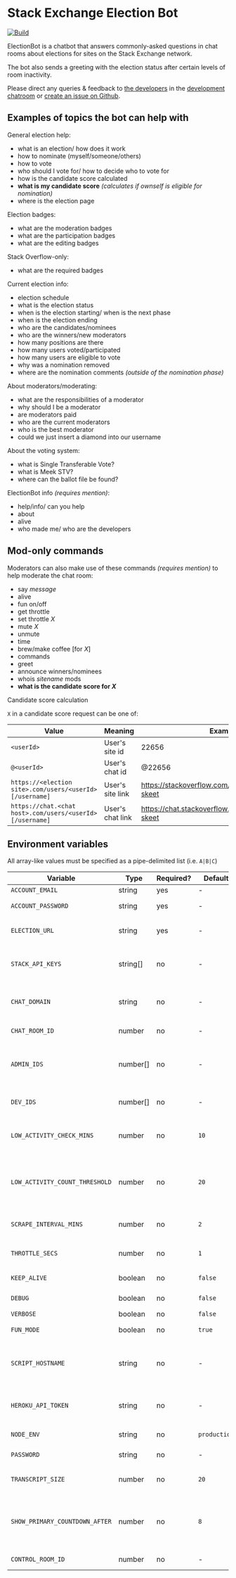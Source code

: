 # Stack Exchange Election Bot

[![Build](https://github.com/samliew/se-electionbot/actions/workflows/nodejs.yml/badge.svg)](https://github.com/samliew/se-electionbot/actions/workflows/nodejs.yml)

ElectionBot is a chatbot that answers commonly-asked questions in chat rooms about elections for sites on the Stack Exchange network.

The bot also sends a greeting with the election status after certain levels of room inactivity.

Please direct any queries & feedback to [the developers](https://github.com/samliew/se-electionbot/graphs/contributors) in the [development chatroom](https://chat.stackoverflow.com/rooms/190503/electionbot-development) or [create an issue on Github](https://github.com/samliew/se-electionbot/issues).

## Examples of topics the bot can help with

General election help:

- what is an election/ how does it work
- how to nominate (myself/someone/others)
- how to vote
- who should I vote for/ how to decide who to vote for
- how is the candidate score calculated
- **what is my candidate score** _(calculates if ownself is eligible for nomination)_
- where is the election page

Election badges:

- what are the moderation badges
- what are the participation badges
- what are the editing badges

Stack Overflow-only:

- what are the required badges

Current election info:

- election schedule
- what is the election status
- when is the election starting/ when is the next phase
- when is the election ending
- who are the candidates/nominees
- who are the winners/new moderators
- how many positions are there
- how many users voted/participated
- how many users are eligible to vote
- why was a nomination removed
- where are the nomination comments _(outside of the nomination phase)_

About moderators/moderating:

- what are the responsibilities of a moderator
- why should I be a moderator
- are moderators paid
- who are the current moderators
- who is the best moderator
- could we just insert a diamond into our username

About the voting system:

- what is Single Transferable Vote?
- what is Meek STV?
- where can the ballot file be found?

ElectionBot info _(requires mention)_:

- help/info/ can you help
- about
- alive
- who made me/ who are the developers

## Mod-only commands

Moderators can also make use of these commands _(requires mention)_ to help moderate the chat room:

- say _message_
- alive
- fun on/off
- get throttle
- set throttle _X_
- mute _X_
- unmute
- time
- brew/make coffee [for _X_]
- commands
- greet
- announce winners/nominees
- whois _sitename_ mods
- **what is the candidate score for _X_**

Candidate score calculation

`X` in a candidate score request can be one of:

| Value                                                    | Meaning          | Example                                              |
| -------------------------------------------------------- | ---------------- | ---------------------------------------------------- |
| `<userId>`                                               | User's site id   | 22656                                                |
| `@<userId>`                                              | User's chat id   | @22656                                               |
| `https://<election site>.com/users/<userId>[/username]`  | User's site link | https://stackoverflow.com/users/22656/jon-skeet      |
| `https://chat.<chat host>.com/users/<userId>[/username]` | User's chat link | https://chat.stackoverflow.com/users/22656/jon-skeet |

## Environment variables

All array-like values must be specified as a pipe-delimited list (i.e. `A|B|C`)

| Variable                       | Type     | Required? | Default      | Description                                                                                             |
| ------------------------------ | -------- | --------- | ------------ | ------------------------------------------------------------------------------------------------------- |
| `ACCOUNT_EMAIL`                | string   | yes       | -            | email of bot account                                                                                    |
| `ACCOUNT_PASSWORD`             | string   | yes       | -            | password of bot account                                                                                 |
| `ELECTION_URL`                 | string   | yes       | -            | URL of election page (with ID) that the bot will scrape                                                 |
| `STACK_API_KEYS`               | string[] | no        | -            | **recommended** Stack Exchange API key(s) (pipe-delimited)                                              |
| `CHAT_DOMAIN`                  | string   | no        | -            | default chat domain (stackexchange.com \| stackoverflow.com)                                            |
| `CHAT_ROOM_ID`                 | number   | no        | -            | default chat room ID that the bot will join                                                             |
| `ADMIN_IDS`                    | number[] | no        | -            | user chatIds to grant admin privileges (pipe-delimited) (mods and ROs are already privileged)           |
| `DEV_IDS`                      | number[] | no        | -            | user chatIds to grant dev privileges (pipe-delimited)                                                   |
| `LOW_ACTIVITY_CHECK_MINS`      | number   | no        | `10`         | interval (minutes) before bot can check room for inactivity                                             |
| `LOW_ACTIVITY_COUNT_THRESHOLD` | number   | no        | `20`         | bot can classify room as inactive only after these amount of messages have been sent                    |
| `SCRAPE_INTERVAL_MINS`         | number   | no        | `2`          | interval (minutes) to check election page for updates                                                   |
| `THROTTLE_SECS`                | number   | no        | `1`          | seconds before bot can send another response                                                            |
| `KEEP_ALIVE`                   | boolean  | no        | `false`      | whether bot will ping itself occasionally                                                               |
| `DEBUG`                        | boolean  | no        | `false`      | whether bot is in debug mode                                                                            |
| `VERBOSE`                      | boolean  | no        | `false`      | a debug variable                                                                                        |
| `FUN_MODE`                     | boolean  | no        | `true`       | enable fun random responses                                                                             |
| `SCRIPT_HOSTNAME`              | string   | no        | -            | instance identifier, hostname for dashboard, also where keep-alive will ping                            |
| `HEROKU_API_TOKEN`             | string   | no        | -            | to be used only when hosted on Heroku for bot config updates                                            |
| `NODE_ENV`                     | string   | no        | `production` | whether bot is in Node debug mode                                                                       |
| `PASSWORD`                     | string   | no        | -            | password to access bot dashboard                                                                        |
| `TRANSCRIPT_SIZE`              | number   | no        | `20`         | number of latest messages to show in the dashboard                                                      |
| `SHOW_PRIMARY_COUNTDOWN_AFTER` | number   | no        | `8`          | minimum number of candidates to start showing countdown to primary if the current phase is _nomination_ |
| `CONTROL_ROOM_ID`              | number   | no        | -            | flight control room for the bot to join                                                                 |
